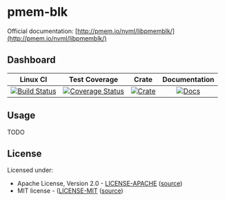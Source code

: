 # pmem-blk

Official documentation: [http://pmem.io/nvml/libpmemblk/](http://pmem.io/nvml/libpmemblk/)

## Dashboard

| Linux CI | Test Coverage | Crate | Documentation |
|:--------:|:-------------:|:-----:|:-------------:|
| [![Build Status](https://travis-ci.org/icorderi/rust-pmem.svg?branch=master)](https://travis-ci.org/icorderi/rust-pmem) | [![Coverage Status](https://coveralls.io/repos/icorderi/rust-pmem/badge.svg?branch=master)](https://coveralls.io/r/icorderi/rust-pmem?branch=master) | [![Crate](http://meritbadge.herokuapp.com/pmem-blk)](https://crates.io/crates/pmem-blk) | [![Docs](https://img.shields.io/badge/docs-up--to--date-blue.svg)](https://icorderi.github.io/rust-pmem/pmem-blk/)

## Usage

TODO

## License

Licensed under:

- Apache License, Version 2.0 - [LICENSE-APACHE](../LICENSE-APACHE) ([source](http://www.apache.org/licenses/LICENSE-2.0))
- MIT license - ([LICENSE-MIT](../LICENSE-MIT) ([source](http://opensource.org/licenses/MIT))
